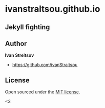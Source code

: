 ivanstraltsou.github.io
=======================

## Jekyll fighting

## Author

**Ivan Streltsov**
- <https://github.com/ivanStraltsou>

## License

Open sourced under the [MIT license](LICENSE.md).

<3
